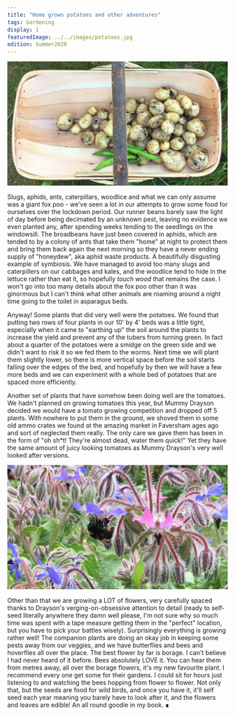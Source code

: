 ```yaml
---
title: "Home grown potatoes and other adventures"
tags: Gardening
display: 1
featuredImage: ../../images/potatoes.jpg
edition: Summer2020
---
```


![Potatoes](../../images/potatoes.jpg)

Slugs, aphids, ants, caterpillars, woodlice and what we can only assume was a giant fox poo - we've seen a lot in our attempts to grow some food for ourselves over the lockdown period. Our runner beans barely saw the light of day before being decimated by an unknown pest, leaving no evidence we even planted any, after spending weeks tending to the seedlings on the windowsill. The broadbeans have just been covered in aphids, which are tended to by a colony of ants that take them "home" at night to protect them and bring them back again the next morning so they have a never ending supply of "honeydew", aka aphid waste products. A beautifully disgusting example of symbiosis. We have managed to avoid too many slugs and caterpillers on our cabbages and kales, and the woodlice tend to hide in the lettuce rather than eat it, so hopefully *touch wood* that remains the case. I won't go into too many details about the fox poo other than it was ginormous but I can't think what other animals are roaming around a night time going to the toilet in asparagus beds. 

Anyway! Some plants that did very well were the potatoes. We found that putting two rows of four plants in our 10' by 4' beds was a little tight, especially when it came to "earthing up" the soil around the plants to increase the yield and prevent any of the tubers from turning green. In fact about a quarter of the potatoes were a smidge on the green side and we didn't want to risk it so we fed them to the worms. Next time we will plant them slightly lower, so there is more vertical space before the soil starts falling over the edges of the bed, and hopefully by then we will have a few more beds and we can experiment with a whole bed of potatoes that are spaced more efficiently. 

Another set of plants that have somehow been doing well are the tomatoes. We hadn't planned on growing tomatoes this year, but Mummy Drayson decided we would have a tomato growing competition and dropped off 5 plants. With nowhere to put them in the ground, we shoved them in some old ammo crates we found at the amazing market in Faversham ages ago and sort of neglected them really. The only care we gave them has been in the form of "oh sh*t! They're almost dead, water them quick!" Yet they have the same amount of juicy looking tomatoes as Mummy Drayson's very well looked after versions.

![Borage](../../images/bee-borage.jpg)

Other than that we are growing a LOT of flowers, very carefully spaced thanks to Drayson's verging-on-obsessive attention to detail (ready to self-seed literally anywhere they damn well please, I'm not sure why so much time was spent with a tape measure getting them in the "perfect" location, but you have to pick your battles wisely). Surprisingly everything is growing rather well! The companion plants are doing an okay job in keeping some pests away from our veggies, and we have butterflies and bees and hoverflies all over the place. The best flower by far is borage. I can't believe I had never heard of it before. Bees absolutely LOVE it. You can hear them from metres away, all over the borage flowers, it's my new favourite plant. I recommend every one get some for their gardens. I could sit for hours just listening to and watching the bees hopping from flower to flower. Not only that, but the seeds are food for wild birds, and once you have it, it'll self seed each year meaning you barely have to look after it, and the flowers and leaves are edible! An all round goodie in my book. &#8718;
